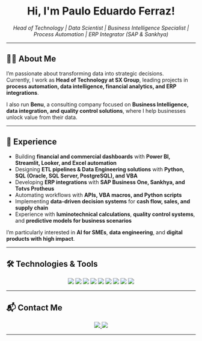 <h1 align="center"> Hi, I'm Paulo Eduardo Ferraz! </h1>

<p align="center">
  <em>Head of Technology | Data Scientist | Business Intelligence Specialist | Process Automation | ERP Integrator (SAP & Sankhya)</em>
</p>

---

## 👨‍💻 About Me

I’m passionate about transforming data into strategic decisions.  
Currently, I work as **Head of Technology at SX Group**, leading projects in **process automation, data intelligence, financial analytics, and ERP integrations**.  

I also run **Benu**, a consulting company focused on **Business Intelligence, data integration, and quality control solutions**, where I help businesses unlock value from their data.

---

## 🚀 Experience

- Building **financial and commercial dashboards** with **Power BI, Streamlit, Looker, and Excel automation**
- Designing **ETL pipelines & Data Engineering solutions** with **Python, SQL (Oracle, SQL Server, PostgreSQL), and VBA**
- Developing **ERP integrations** with **SAP Business One, Sankhya, and Totvs Protheus**
- Automating workflows with **APIs, VBA macros, and Python scripts**
- Implementing **data-driven decision systems** for **cash flow, sales, and supply chain**
- Experience with **luminotechnical calculations**, **quality control systems**, and **predictive models for business scenarios**

I’m particularly interested in **AI for SMEs**, **data engineering**, and **digital products with high impact**.

---

## 🛠️ Technologies & Tools

<p align="center">
  <img src="https://img.shields.io/badge/Python-3670A0?style=for-the-badge&logo=python&logoColor=white"/>
  <img src="https://img.shields.io/badge/SQL-336791?style=for-the-badge&logo=postgresql&logoColor=white"/>
  <img src="https://img.shields.io/badge/VBA-00A300?style=for-the-badge&logo=microsoft-excel&logoColor=white"/>
  <img src="https://img.shields.io/badge/Power BI-F2C811?style=for-the-badge&logo=powerbi&logoColor=black"/>
  <img src="https://img.shields.io/badge/Streamlit-FF4B4B?style=for-the-badge&logo=streamlit&logoColor=white"/>
  <img src="https://img.shields.io/badge/Oracle-F80000?style=for-the-badge&logo=oracle&logoColor=white"/>
  <img src="https://img.shields.io/badge/SQL Server-CC2927?style=for-the-badge&logo=microsoftsqlserver&logoColor=white"/>
  <img src="https://img.shields.io/badge/SAP-0FAAFF?style=for-the-badge&logo=sap&logoColor=black"/>
  <img src="https://img.shields.io/badge/Sankhya-FF6600?style=for-the-badge"/>
</p>

---

## 📬 Contact Me

<p align="center">
  <a href="mailto:eonferraz@gmail.com">
    <img src="https://img.shields.io/badge/Gmail-D14836?style=for-the-badge&logo=gmail&logoColor=white"/>
  </a>
  <a href="https://www.linkedin.com/in/eonferraz/">
    <img src="https://img.shields.io/badge/LinkedIn-0077B5?style=for-the-badge&logo=linkedin&logoColor=white"/>
  </a>
</p>

---

